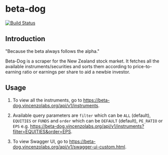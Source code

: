 # beta-dog

[![Build Status](https://travis-ci.org/rvbabilonia/beta-dog.svg)](https://travis-ci.org/rvbabilonia/beta-dog)

## Introduction

"Because the beta always follows the alpha."

Beta-Dog is a scraper for the New Zealand stock market. It fetches all the available instruments/securities and
sorts them according to price-to-earning ratio or earnings per share to aid a newbie investor.

## Usage

1. To view all the instruments, go to https://beta-dog.vincenzolabs.org/api/v1/instruments.

2. Available query parameters are `filter` which can be `ALL` (default), `EQUITIES` or `FUNDS` and `order` which can be
`DEFAULT` (default), `PE_RATIO` or `EPS` e.g. https://beta-dog.vincenzolabs.org/api/v1/instruments?filter=EQUITIES&order=EPS.

3. To view Swagger UI, go to https://beta-dog.vincenzolabs.org/api/v1/swagger-ui-custom.html.

